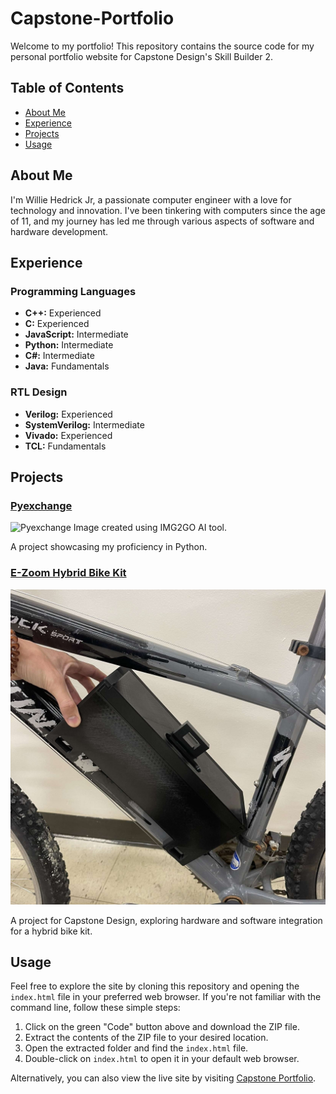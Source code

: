 # Capstone-Portfolio

Welcome to my portfolio! This repository contains the source code for my personal portfolio website for Capstone Design's Skill Builder 2.

## Table of Contents

- [About Me](#about-me)
- [Experience](#experience)
- [Projects](#projects)
- [Usage](#usage)

## About Me

I'm Willie Hedrick Jr, a passionate computer engineer with a love for technology and innovation. I've been tinkering with computers since the age of 11, and my journey has led me through various aspects of software and hardware development.

## Experience

### Programming Languages

- **C++:** Experienced
- **C:** Experienced
- **JavaScript:** Intermediate
- **Python:** Intermediate
- **C#:** Intermediate
- **Java:** Fundamentals

### RTL Design

- **Verilog:** Experienced
- **SystemVerilog:** Intermediate
- **Vivado:** Experienced
- **TCL:** Fundamentals

## Projects

### [Pyexchange](https://github.com/WillieDLive/Pyexchange)

![Pyexchange](images/pyexchangelogo.png)
Image created using IMG2GO AI tool.

A project showcasing my proficiency in Python.

### [E-Zoom Hybrid Bike Kit](https://github.com/WillieDLive/capstone-centralelectronics)

![E-Zoom Hybrid Bike Kit](images/ezoompic.jpg)

A project for Capstone Design, exploring hardware and software integration for a hybrid bike kit.

## Usage

Feel free to explore the site by cloning this repository and opening the `index.html` file in your preferred web browser. If you're not familiar with the command line, follow these simple steps:

1. Click on the green "Code" button above and download the ZIP file.
2. Extract the contents of the ZIP file to your desired location.
3. Open the extracted folder and find the `index.html` file.
4. Double-click on `index.html` to open it in your default web browser.

Alternatively, you can also view the live site by visiting [Capstone Portfolio](https://williedlive.github.io/capstone-portfolio/).
